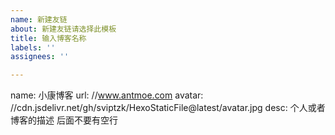 ```yaml
---
name: 新建友链
about: 新建友链请选择此模板
title: 输入博客名称
labels: ''
assignees: ''

---
```


name: 小康博客
url: //www.antmoe.com
avatar: //cdn.jsdelivr.net/gh/sviptzk/HexoStaticFile@latest/avatar.jpg
desc: 个人或者博客的描述 后面不要有空行
